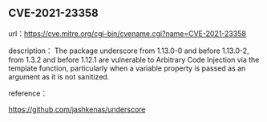 ## CVE-2021-23358

url：https://cve.mitre.org/cgi-bin/cvename.cgi?name=CVE-2021-23358

description： The package underscore from 1.13.0-0 and before 1.13.0-2, from 1.3.2 and before 1.12.1 are vulnerable to Arbitrary Code Injection via the template function, particularly when a variable property is passed as an argument as it is not sanitized.

reference：

https://github.com/jashkenas/underscore

